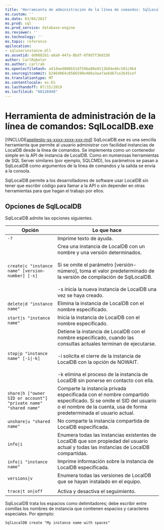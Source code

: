 ```yaml
---
title: 'Herramienta de administración de la línea de comandos: SqlLocalDB.exe | Microsoft Docs'
ms.custom: ''
ms.date: 03/04/2017
ms.prod: sql
ms.prod_service: database-engine
ms.reviewer: ''
ms.technology: ''
ms.topic: reference
apilocation:
- sqluserinstance.dll
ms.assetid: dd0882b1-a8a9-447a-8bdf-0f9d7f36d336
author: CarlRabeler
ms.author: carlrab
ms.openlocfilehash: a41daed808b51df59ba80e0113b84e46c501c9b4
ms.sourcegitcommit: b2464064c0566590e486a3aafae6d67ce2645cef
ms.translationtype: MT
ms.contentlocale: es-ES
ms.lasthandoff: 07/15/2019
ms.locfileid: "68126948"
---
```

# <a name="command-line-management-tool-sqllocaldbexe"></a>Herramienta de administración de la línea de comandos: SqlLocalDB.exe
[!INCLUDE[appliesto-ss-xxxx-xxxx-xxx-md](../../includes/appliesto-ss-xxxx-xxxx-xxx-md.md)]
  SqlLocalDB.exe es una sencilla herramienta que permite al usuario administrar con facilidad instancias de LocalDB desde la línea de comandos. Se implementa como un contenedor simple en la API de instancia de LocalDB. Como en numerosas herramientas de SQL Server similares (por ejemplo, SQLCMD), los parámetros se pasan a SqlLocalDB como argumentos de la línea de comandos y la salida se envía a la consola.  
  
 SqlLocalDB permite a los desarrolladores de software usar LocalDB sin tener que escribir código para llamar a la API o sin depender en otras herramientas para que hagan el trabajo por ellos.  
  
## <a name="sqllocaldb-options"></a>Opciones de SqlLocalDB  
 SqlLocalDB admite las opciones siguientes.  
  
|Opción|Lo que hace|  
|------------|------------------|  
|`-?`|Imprime texto de ayuda.|  
|`create\|c "instance name" [version-number] [-s]`|Crea una instancia de LocalDB con un nombre y una versión determinados.<br /><br /> Si se omite el parámetro [versión-número], toma el valor predeterminado de la versión de compilación de SqlLocalDB.<br /><br /> -s inicia la nueva instancia de LocalDB una vez se haya creado.|  
|`delete\|d "instance name"`|Elimina la instancia de LocalDB con el nombre especificado.|  
|`start\|s "instance name"`|Inicia la instancia de LocalDB con el nombre especificado.|  
|`stop\|p "instance name" [-i\|-k]`|Detiene la instancia de LocalDB con el nombre especificado, cuando las consultas actuales terminan de ejecutarse.<br /><br /> -i solicita el cierre de la instancia de LocalDB con la opción de NOWAIT.<br /><br /> -k elimina el proceso de la instancia de LocalDB sin ponerse en contacto con ella.|  
|`share\|h ["owner SID or account"] "private name" "shared name"`|Comparte la instancia privada especificada con el nombre compartido especificado. Si se omite el SID del usuario o el nombre de la cuenta, usa de forma predeterminada el usuario actual.|  
|`unshare\|u "shared name"`|No comparte la instancia compartida de LocalDB especificada.|  
|`info\|i`|Enumera todas las instancias existentes de LocalDB que son propiedad del usuario actual y todas las instancias de LocalDB compartidas.|  
|`info\|i "instance name"`|Imprime información sobre la instancia de LocalDB especificada.|  
|`versions\|v`|Enumera todas las versiones de LocalDB que se hayan instalado en el equipo.|  
|||  
|`trace\|t on\|off`|Activa y desactiva el seguimiento.|  
  
 SqlLocalDB trata los espacios como delimitadores; debe escribir entre comillas los nombres de instancia que contienen espacios y caracteres especiales. Por ejemplo:  
  
 `SqlLocalDB create "My instance name with spaces"`  
  
  
